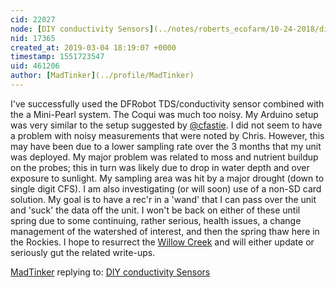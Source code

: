 ```yaml
---
cid: 22027
node: [DIY conductivity Sensors](../notes/roberts_ecofarm/10-24-2018/diy-conductivity-sensors)
nid: 17365
created_at: 2019-03-04 18:19:07 +0000
timestamp: 1551723547
uid: 461206
author: [MadTinker](../profile/MadTinker)
---
```


I've successfully used the DFRobot TDS/conductivity sensor combined with the a Mini-Pearl system. The Coqui was much too noisy. My Arduino setup was very similar to the setup suggested  by [@cfastie](/profile/cfastie). I did not seem to have a problem with noisy measurements that were noted by Chris. However, this may have been due to a lower sampling rate over the 3 months that my unit was deployed. My major problem was related to moss and nutrient buildup on the probes; this in turn was likely due to drop in water depth and over exposure to sunlight. My sampling area was hit by a major drought (down to single digit CFS). I am also investigating (or will soon) use of a non-SD card solution. My goal is to have a rec'r in a 'wand' that I can pass over the unit and 'suck' the data off the unit.  I won't be back on either of these until spring due to some continuing, rather serious, health issues, a change management of the watershed of interest, and then the spring thaw here in the Rockies.  I hope to resurrect the [Willow Creek](https://publiclab.org/notes/MadTinker/03-21-2018/willow-creek-water-quality-monitoring-electrical-conductivity-sensor) and will either update or seriously gut the related write-ups. 

[MadTinker](../profile/MadTinker) replying to: [DIY conductivity Sensors](../notes/roberts_ecofarm/10-24-2018/diy-conductivity-sensors)

